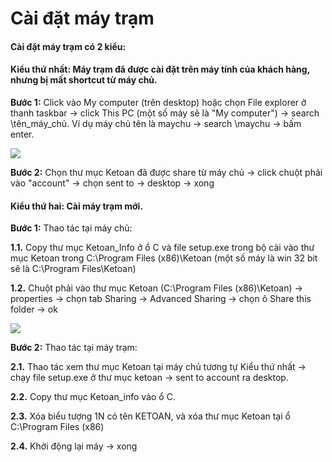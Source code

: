 # Cài đặt máy trạm

#### Cài đặt máy trạm có 2 kiểu:

#### **Kiểu thứ nhất: Máy trạm đã được cài đặt trên máy tính của khách hàng, nhưng bị mất shortcut từ máy chủ.**

**Bước 1:** Click vào My computer \(trên desktop\) hoặc chọn File explorer ở thanh taskbar -&gt; click This PC \(một số máy sẽ là "My computer"\) -&gt; search \\tên\_máy\_chủ. Ví dụ máy chủ tên là maychu -&gt; search \\maychu -&gt; bấm enter.

![](https://phanmemnhatnam.com/wp-content/uploads/2018/03/7.png)

**Bước 2:** Chọn thư mục Ketoan đã được share từ máy chủ -&gt; click chuột phải vào "account" -&gt; chọn sent to -&gt; desktop -&gt; xong

#### **Kiểu thứ hai: Cài máy trạm mới.**

**Bước 1:** Thao tác tại máy chủ:

**1.1.** Copy thư mục Ketoan\_Info ở ổ C và file setup.exe trong bộ cài vào thư mục Ketoan trong C:\Program Files \(x86\)\Ketoan \(một số máy là win 32 bit sẽ là C:\Program Files\Ketoan\)

**1.2.** Chuột phải vào thư mục Ketoan \(C:\Program Files \(x86\)\Ketoan\) -&gt; properties -&gt; chọn tab Sharing -&gt; Advanced Sharing -&gt; chọn ô Share this folder -&gt; ok

![](https://phanmemnhatnam.com/wp-content/uploads/2018/03/7-1.png)

**Bước 2:** Thao tác tại máy trạm:

**2.1.** Thao tác xem thư mục Ketoan tại máy chủ tương tự Kiểu thứ nhất -&gt; chạy file setup.exe ở thư mục ketoan -&gt; sent to account ra desktop.

**2.2.** Copy thư mục Ketoan\_info vào ổ C.

**2.3.** Xóa biểu tượng 1N có tên KETOAN, và xóa thư mục Ketoan tại ổ C:\Program Files \(x86\)

**2.4.** Khởi động lại máy -&gt; xong


